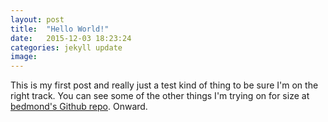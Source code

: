 ```yaml
---
layout: post
title:  "Hello World!"
date:   2015-12-03 18:23:24
categories: jekyll update
image: 
---
```


This is my first post and really just a test kind of thing to be sure I'm on the right track.  You can see some of the other things I'm trying on for size at [bedmond's Github repo][bedmond-gh].  Onward.

[bedmond-gh]: https://github.com/bedmond
